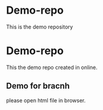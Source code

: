 # Demo-repo
This is the demo repository


# Demo-repo
This the demo repo created in online.

## Demo for bracnh
please open html file in browser.
